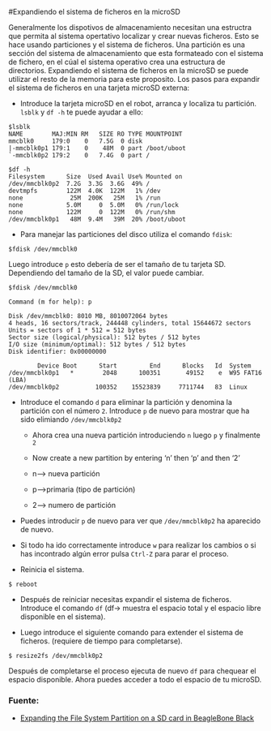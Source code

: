 #Expandiendo el sistema de ficheros en la microSD

Generalmente los dispotivos de almacenamiento necesitan una estructra que permita al sistema opertativo localizar y crear nuevas ficheros. Esto se hace usando particiones y el sistema de ficheros. Una partición es una sección del sistema de almacenamiento que esta formateado con el sistema de fichero, en el cúal el sistema operativo crea una estructura de directorios. Expandiendo el sistema de ficheros en la microSD se puede utilizar el resto de la memoria para este proposito.
Los pasos para expandir el sistema de ficheros en una tarjeta microSD externa:

- Introduce la tarjeta microSD en el robot, arranca y localiza tu partición. `lsblk` y `df -h` te puede ayudar a ello:

```
$lsblk 
NAME        MAJ:MIN RM   SIZE RO TYPE MOUNTPOINT
mmcblk0     179:0    0   7.5G  0 disk 
|-mmcblk0p1 179:1    0    48M  0 part /boot/uboot
`-mmcblk0p2 179:2    0   7.4G  0 part /
```

```
$df -h
Filesystem      Size  Used Avail Use% Mounted on
/dev/mmcblk0p2  7.2G  3.3G  3.6G  49% /
devtmpfs        122M  4.0K  122M   1% /dev
none             25M  200K   25M   1% /run
none            5.0M     0  5.0M   0% /run/lock
none            122M     0  122M   0% /run/shm
/dev/mmcblk0p1   48M  9.4M   39M  20% /boot/uboot
```
- Para manejar las particiones del disco utiliza el comando `fdisk`:
```
$fdisk /dev/mmcblk0
```

Luego introduce `p` esto debería de ser el tamaño de tu tarjeta SD. Dependiendo del tamaño de la SD, el valor puede cambiar.
```
$fdisk /dev/mmcblk0

Command (m for help): p

Disk /dev/mmcblk0: 8010 MB, 8010072064 bytes
4 heads, 16 sectors/track, 244448 cylinders, total 15644672 sectors
Units = sectors of 1 * 512 = 512 bytes
Sector size (logical/physical): 512 bytes / 512 bytes
I/O size (minimum/optimal): 512 bytes / 512 bytes
Disk identifier: 0x00000000

        Device Boot      Start         End      Blocks   Id  System
/dev/mmcblk0p1   *        2048      100351       49152    e  W95 FAT16 (LBA)
/dev/mmcblk0p2          100352    15523839     7711744   83  Linux
```
 - Introduce el comando `d` para eliminar la partición y denomina la partición con el número `2`. Introduce `p` de nuevo para mostrar que ha sido elimiando `/dev/mmcblk0p2`

   - Ahora crea una nueva partición introduciendo `n` luego `p` y finalmente `2`

   - Now create a new partition by entering ‘n’ then ‘p’ and then ‘2’

   - n–> nueva partición

   - p–>primaria (tipo de partición)

   - 2–> numero de partición

- Puedes introducir `p` de nuevo para ver que `/dev/mmcblk0p2` ha aparecido de nuevo.

- Si todo ha ido correctamente introduce `w` para realizar los cambios o si has incontrado algún error pulsa `Ctrl-Z` para parar el proceso.

- Reinicia el sistema.
```
$ reboot
```

- Después de reiniciar necesitas expandir el sistema de ficheros. Introduce el comando `df` (df-> muestra el espacio total y el espacio libre disponible en el sistema).

- Luego introduce el siguiente comando para extender el sistema de ficheros. (requiere de tiempo para completarse).

```
$ resize2fs /dev/mmcblk0p2      
```

Después de completarse el proceso ejecuta de nuevo `df` para chequear el espacio disponible. Ahora puedes acceder a todo el espacio de tu microSD.

### Fuente:
- [Expanding the File System Partition on a SD card in BeagleBone Black](http://blogspot.tenettech.com/?p=2932)